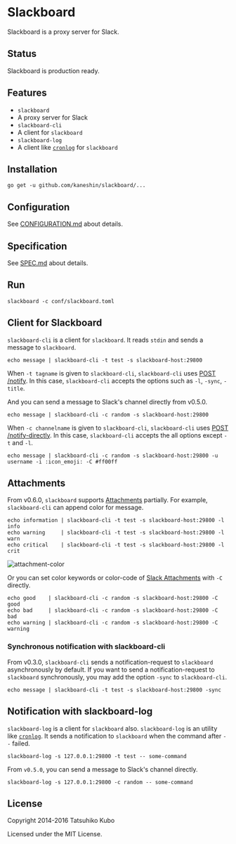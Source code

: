 # Slackboard

Slackboard is a proxy server for Slack.

## Status

Slackboard is production ready.

## Features

 * `slackboard`
  * A proxy server for Slack
 * `slackboard-cli`
  * A client for `slackboard`
 * `slackboard-log`
  * A client like [`cronlog`](https://github.com/kazuho/kaztools/blob/master/cronlog) for `slackboard`

## Installation

```
go get -u github.com/kaneshin/slackboard/...
```

## Configuration

See [CONFIGURATION.md](https://github.com/kaneshin/slackboard/blob/master/CONFIGURATION.md) about details.

## Specification

See [SPEC.md](https://github.com/kaneshin/slackboard/blob/master/SPEC.md) about details.

## Run

```
slackboard -c conf/slackboard.toml
```

## Client for Slackboard

`slackboard-cli` is a client for `slackboard`. It reads `stdin` and sends a message to `slackboard`.

```
echo message | slackboard-cli -t test -s slackboard-host:29800
```

When `-t tagname` is given to `slackboard-cli`, `slackboard-cli` uses
[POST /notify](https://github.com/kaneshin/slackboard/blob/master/SPEC.md#post-notify).
In this case, `slackboard-cli` accepts the options such as `-l`, `-sync`, `-title`.

And you can send a message to Slack's channel directly from v0.5.0.

```
echo message | slackboard-cli -c random -s slackboard-host:29800
```

When `-c channelname` is given to `slackboard-cli`, `slackboard-cli` uses [POST /notify-directly](https://github.com/kaneshin/slackboard/blob/master/SPEC.md#post-notify-directly). In this case, `slackboard-cli` accepts the all options except `-t` and `-l`.

```
echo message | slackboard-cli -c random -s slackboard-host:29800 -u username -i :icon_emoji: -C #ff00ff
```

## Attachments

From v0.6.0, `slackboard` supports [Attachments](https://api.slack.com/docs/attachments) partially.
For example, `slackboard-cli` can append color for message.

```
echo information | slackboard-cli -t test -s slackboard-host:29800 -l info
echo warning     | slackboard-cli -t test -s slackboard-host:29800 -l warn
echo critical    | slackboard-cli -t test -s slackboard-host:29800 -l crit
```

![attachment-color](https://raw.githubusercontent.com/kaneshin/slackboard/master/img/attachments.png)

Or you can set color keywords or color-code of [Slack Attachments](https://api.slack.com/docs/attachments) with `-C` directly.

```
echo good    | slackboard-cli -c random -s slackboard-host:29800 -C good
echo bad     | slackboard-cli -c random -s slackboard-host:29800 -C bad
echo warning | slackboard-cli -c random -s slackboard-host:29800 -C warning
```

### Synchronous notification with slackboard-cli

From v0.3.0, `slackboard-cli` sends a notification-request to `slackboard` asynchronously by default.
If you want to send a notification-request to `slackboard` synchronously, you may add the option `-sync` to `slackboard-cli`.

```
echo message | slackboard-cli -t test -s slackboard-host:29800 -sync
```

## Notification with slackboard-log

`slackboard-log` is a client for `slackboard` also. `slackboard-log` is an utility like [`cronlog`](https://github.com/kazuho/kaztools/blob/master/cronlog).
It sends a notification to `slackboard` when the command after `--` failed.

```
slackboard-log -s 127.0.0.1:29800 -t test -- some-command
```

From `v0.5.0`, you can send a message to Slack's channel directly.

```
slackboard-log -s 127.0.0.1:29800 -c random -- some-command
```

## License

Copyright 2014-2016 Tatsuhiko Kubo


Licensed under the MIT License.
